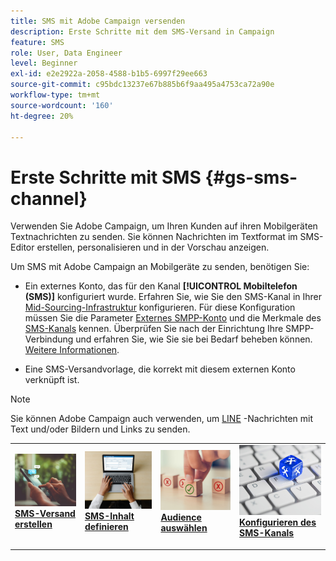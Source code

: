 ```yaml
---
title: SMS mit Adobe Campaign versenden
description: Erste Schritte mit dem SMS-Versand in Campaign
feature: SMS
role: User, Data Engineer
level: Beginner
exl-id: e2e2922a-2058-4588-b1b5-6997f29ee663
source-git-commit: c95bdc13237e67b885b6f9aa495a4753ca72a90e
workflow-type: tm+mt
source-wordcount: '160'
ht-degree: 20%

---
```


# Erste Schritte mit SMS {#gs-sms-channel}

Verwenden Sie Adobe Campaign, um Ihren Kunden auf ihren Mobilgeräten Textnachrichten zu senden. Sie können Nachrichten im Textformat im SMS-Editor erstellen, personalisieren und in der Vorschau anzeigen.

Um SMS mit Adobe Campaign an Mobilgeräte zu senden, benötigen Sie:

* Ein externes Konto, das für den Kanal **[!UICONTROL Mobiltelefon (SMS)]** konfiguriert wurde. Erfahren Sie, wie Sie den SMS-Kanal in Ihrer [Mid-Sourcing-Infrastruktur](sms-mid-sourcing.md) konfigurieren. Für diese Konfiguration müssen Sie die Parameter [Externes SMPP-Konto](smpp-external-account.md) und die Merkmale des [SMS-Kanals](sms-channel.md) kennen.
Überprüfen Sie nach der Einrichtung Ihre SMPP-Verbindung und erfahren Sie, wie Sie sie bei Bedarf beheben können. [Weitere Informationen](smpp-connection.md).

* Eine SMS-Versandvorlage, die korrekt mit diesem externen Konto verknüpft ist.


>[!NOTE]
>
>Sie können Adobe Campaign auch verwenden, um [LINE](../../send/line.md) -Nachrichten mit Text und/oder Bildern und Links zu senden.


<table style="table-layout:fixed"><tr style="border: 0;">
<td>
<a href="create-sms.md">
<img alt="SMS erstellen" src="../../assets/do-not-localize/sms-sending.jpg">
</a>
<div><a href="create-sms.md"><strong>SMS-Versand erstellen</strong>
</div>
<p>
</td>
<td>
<a href="sms-content.md">
<img alt="SMS-Inhalt" src="../../assets/do-not-localize/sms-create.jpeg">
</a>
<div>
<a href="sms-content.md"><strong>SMS-Inhalt definieren</strong></a>
</div>
<p></td>
<td>
<a href="sms-audience.md">
<img alt="SMS-Zielgruppe" src="../../assets/do-not-localize/sms-opt-out.jpg">
</a>
<div>
<a href="sms-audience.md"><strong>Audience auswählen</strong></a>
</div>
<p>
</td>
<td>
<a href="smpp-external-account.md">
<img alt="SMS-Konfiguration" src="../../assets/do-not-localize/sms-config.jpg">
</a>
<div>
<a href="smpp-external-account.md"><strong>Konfigurieren des SMS-Kanals</strong></a>
</div>
<p>
</td>
</tr></table>
